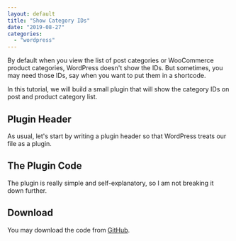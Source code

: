 ```yaml
---
layout: default
title: "Show Category IDs"
date: "2019-08-27"
categories: 
  - "wordpress"
---
```


By default when you view the list of post categories or WooCommerce product categories, WordPress doesn't show the IDs. But sometimes, you may need those IDs, say when you want to put them in a shortcode.

In this tutorial, we will build a small plugin that will show the category IDs on post and product category list.

## Plugin Header

As usual, let's start by writing a plugin header so that WordPress treats our file as a plugin.

<script src="https://gist.github.com/mymizan/1793c73efd78e9da48dee8ac535897e4.js"></script>

## The Plugin Code

The plugin is really simple and self-explanatory, so I am not breaking it down further.

<script src="https://gist.github.com/mymizan/1e458142ab2846af25fed4260321268c.js"></script>

## Download

You may download the code from [GitHub](https://github.com/mymizan/wp-show-category-id).
